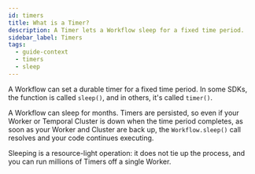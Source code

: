 ```yaml
---
id: timers
title: What is a Timer?
description: A Timer lets a Workflow sleep for a fixed time period.
sidebar_label: Timers
tags:
  - guide-context
  - timers
  - sleep
---
```


A Workflow can set a durable timer for a fixed time period.
In some SDKs, the function is called `sleep()`, and in others, it's called `timer()`.

A Workflow can sleep for months.
Timers are persisted, so even if your Worker or Temporal Cluster is down when the time period completes, as soon as your Worker and Cluster are back up, the `Workflow.sleep()` call resolves and your code continues executing.

Sleeping is a resource-light operation: it does not tie up the process, and you can run millions of Timers off a single Worker.

